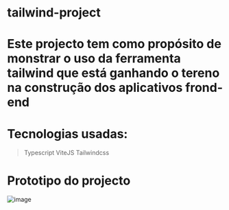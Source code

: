 # tailwind-project

# Este projecto tem como propósito de monstrar o uso da ferramenta tailwind que está ganhando o tereno na construção dos aplicativos frond-end

# Tecnologias usadas:

> Typescript
> ViteJS
> Tailwindcss

# Prototipo do projecto
![image](https://user-images.githubusercontent.com/73701812/181459826-0f991a76-f87c-4172-ac0d-b3599154f0f2.png)





